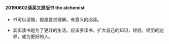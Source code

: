 #### 20190602读英文原版书 the alchemist
- 书可以读慢，但是要求理解。有意义的阅读。




- 其实读书是为了更好的生活。应该多读书。扩大自己的知识，经验，经历的边界，成为更好的人。
